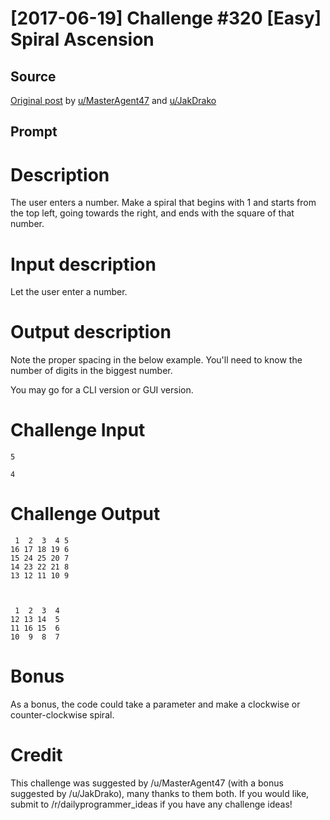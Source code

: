 # [2017-06-19] Challenge #320 [Easy] Spiral Ascension

## Source

[Original post](https://old.reddit.com/r/dailyprogrammer/comments/6i60lr/20170619_challenge_320_easy_spiral_ascension/) by [u/MasterAgent47](https://old.reddit.com/u/MasterAgent47) and [u/JakDrako](https://old.reddit.com/u/JakDrako)

## Prompt

# Description

The user enters a number. Make a spiral that begins with 1 and starts from the top left, going towards the right, and ends with the square of that number.

# Input description

Let the user enter a number.

# Output description

Note the proper spacing in the below example. You'll need to know the number of digits in the biggest number.

You may go for a CLI version or GUI version.

# Challenge Input

    5

    4

# Challenge Output

     1  2  3  4 5
    16 17 18 19 6
    15 24 25 20 7
    14 23 22 21 8
    13 12 11 10 9



     1  2  3  4
    12 13 14  5
    11 16 15  6
    10  9  8  7

# Bonus

As a bonus, the code could take a parameter and make a clockwise or counter-clockwise spiral.

# Credit

This challenge was suggested by /u/MasterAgent47 (with a bonus suggested by /u/JakDrako), many thanks to them both. If you would like, submit to /r/dailyprogrammer_ideas if you have any challenge ideas!
